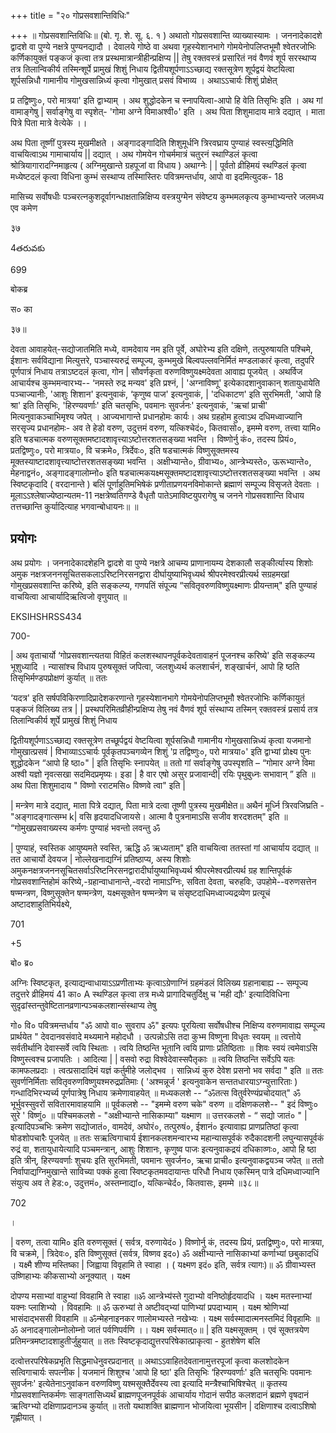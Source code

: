 +++
title = "२० गोप्रसवशान्तिविधिः"

+++
॥ गोप्रसवशान्तिविधिः॥ (बो. गृ. शे. सू. ६. १ ) अथातो गोप्रसवशान्ति व्याख्यास्यामः । जननादेकादशे द्वादशे वा पुण्ये नक्षत्रे पुण्यनद्यादौ । देवालये गोष्ठे वा अथवा गृहस्येशानभागे गोमयेनोपलिप्तभूमौ श्वेतरजोभिः कर्णिकायुक्तं पङ्कजं कृत्वा तत्र प्रस्थमात्रान्त्रीहीन्प्रक्षिप्य || तेषु रक्तवस्त्रं प्रसारितं नवं वैणवं शूर्प सरस्थाप्य तत्र तिलान्विकीर्य तस्मिन्शूर्पे प्रामुखं शिशुं निधाय द्वितीयशूर्पणाऽऽच्छाद्य रक्तसूत्रेण शूर्पद्वयं वेष्टयित्वा शूर्पसन्निधौ गामानीय गोमुखसान्निध्यं कृत्वा गोमुखात् प्रसवं विभाव्य । अथाऽऽचार्यः शिशुं प्रोक्षेत्

प्र तद्विष्णुः०, परो मात्रया' इति द्वाभ्याम् । अथ शुद्धोदकेन च स्नापयित्वा-आपो हि वेति तिसृभिः इति । अथ गां वामाङ्गेषु | सर्वाङ्गेषु वा स्पृशेत्- 'गोमा अग्ने विमाअश्वी०' इति । अथ पिता शिशुमादाय मात्रे दद्यात् । माता पित्रे पिता मात्रे वेत्येके ।।

अथ पिता तूष्णीं पुत्रस्य मुखमीक्षते । अङ्गादङ्गादिति शिशुमूर्धनि त्रिरवघ्राय पुण्याहं स्वस्त्य॒द्धिमिति वाचयित्वाऽथ गामाचार्याय || दद्यात् । अथ गोमयेन गोचर्ममात्रं चतुरनं स्थाण्डिलं कृत्वा श्रोत्रियागारादग्निमाहृत्य ( अग्निमुखान्ते ग्रहपूजां वा विधाय ) अथाग्नेः | | पूर्वतो व्रीहिमयं स्थण्डिलं कृत्वा मध्येष्टदलं कृत्वा विधिना कुम्भं सस्थाप्य तस्मिास्तिरः पवित्रमन्तर्धाय, आपो वा इदमित्युदक- 18

मासिच्य सर्वोषधीः पञ्चरत्नकुशदूर्वागन्धाक्षतान्निक्षिप्य वस्त्रयुग्मेन संवेष्टय कुम्भमलकृत्य कुम्भाभ्यन्तरे जलमध्य एव कमेण

३७

4తరువకు

699

बोकब्र

स० का

३७॥

देवता आवाहयेत्-सद्योजातमिति मध्ये, वामदेवाय नम इति पूर्वे, अघोरेभ्य इति दक्षिणे, तत्पुरुषायति पश्चिमे, ईशानः सर्वविद्याना मित्युत्तरे, पञ्चास्यरुद्रं सम्पूज्य, कुम्भमुखे बिल्वपल्लवनिर्मितं मण्डलाकारं कृत्वा, तदुपरि पूर्णपात्रं निधाय तत्राऽष्टदलं कृत्वा, गोन | सौवर्णकृता वरुणविष्णुयक्ष्मदेवता आवाह्य पूजयेत् । अथर्विज आचार्यश्च कुम्भमन्वारभ्य-- ‘नमस्ते रुद्र मन्यव' इति प्रश्नं, | 'अग्नाविष्णू' इत्येकादशानुवाकान् शतायुधायेति पञ्चाज्यानीः, 'आशुः शिशान' इत्यनुवाकं, ‘कृणुष्व पाज' इत्यनुवाकं, | 'दधिकाटण' इति सुरभिमती, 'आपो हि श्रा' इति तिसृभिः, 'हिरण्यवर्णाः' इति चतसृभिः, पवमानः सुवर्जनः' इत्यनुवाकं, 'ऋचां प्राची' मित्यनुवाकञ्चाभिमृश्य जपेत् । आज्यभागान्ते प्रधानहोमः कार्यः। अथ ग्रहहोम हुत्वाऽथ दधिमध्वाज्यानि सरसृज्य प्रधानहोमः- अव ते हेडो वरुण, उदुत्तमं वरुण, यत्किश्चेदं०, कितवासो०, इमम्मे वरुण, तत्त्वा यामि० इति षडचात्मक वरुणसूक्तमष्टादशावृत्त्याऽष्टोत्तरशतसङ्ख्या भवन्ति । विष्णोर्नु कं०, तदस्य प्रियं०, प्रतद्विष्णुः०, परो मात्रया०, वि चक्रमे०, त्रिर्देवः०, इति षडचात्मकं विष्णुसूक्तमस्य मूक्तस्याष्टादशावृत्त्याष्टोत्तरशतसङ्ख्या भवन्ति । अक्षीभ्यान्ते०, ग्रीवाभ्य०, आन्त्रेभ्यस्ते०, ऊरूभ्यान्ते०, मेहनाद्वनं०, अङ्गादङ्गालोम्नो० इति षडचात्मकयक्ष्मसूक्तमष्टादशावृत्त्याऽष्टोत्तरशतसङ्ख्या भवन्ति । अथ स्विष्टकृदादि ( वरदानान्ते ) बलिं पूर्णाहुतिमभिषेकं प्रणीताप्रणयनविमोकान्ते ब्रह्माणं सम्पूज्य विसृजते देवताः । मूलाऽऽश्लेषाज्येष्ठान्यतम-11 नक्षत्रेष्वतिगण्डे वैधृतौ पातेऽमाविष्टयुपरागेषु च जनने गोप्रसवशान्ति विधाय तत्तच्छान्ति कुर्यादित्याह भगवान्बोधायनः॥ ॥
## प्रयोगः
अथ प्रयोगः । जननादेकादशेहनि द्वादशे वा पुण्ये नक्षत्रे आचम्य प्राणानायम्य देशकालौ सङ्कीर्त्यास्य शिशोः अमुक नक्षत्रजननसूचितसकलाऽरिष्टनिरसनद्वारा दीर्घायुष्याभिवृध्यर्थ श्रीपरमेश्वरप्रीत्यर्थ सग्रहमखां गोमुखप्रसवशान्ति करिष्ये, इति सङ्कल्प्य, गणपतिं संपूज्य “सवितृवरुणविष्णुयक्ष्माणः प्रीयन्ताम्" इति पुण्याहं वाचयित्वा आचार्यादिऋत्विजो वृणुयात् ॥

EKSIHSHRSS434

700-

| अथ वृताचार्यो ‘गोप्रसवशान्त्यतया विहितं कलशस्थापनपूर्वकदेवतावाहनं पूजनश्च करिष्ये' इति सङ्कल्प्य भूशुध्यादि । न्यासांश्च विधाय पुरुषसूक्तं जपित्वा, जलशुध्यर्थ कलशार्चनं, शङ्खार्चनं, आपो हि ष्ठति तिसृभिर्मण्डपप्रोक्षणं कुर्यात् ॥ ततः

‘यदत्र' इति सर्षपविकिरणादिप्रादेशकरणान्ते गृहस्येशानभागे गोमयेनोपलिप्तभूमौ श्वेतरजोभिः कर्णिकायुतं पङ्कजं विलिख्य तत्र | | प्रस्थपरिमितव्रीहीन्प्रक्षिप्य तेषु नवं वैणवं शूर्प संस्थाप्य तस्मिन् रक्तवस्त्रं प्रसार्य तत्र तिलान्विकीर्य शूर्पे प्रामुखं शिशुं निधाय

द्वितीयशूर्पणाऽऽच्छाद्य रक्तसूत्रेण तच्छूर्पद्वयं वेष्टयित्वा शूर्पसन्निधौ गामानीय गोमुखसान्निध्यं कृत्वा यजमानो गोमुखात्प्रसवं | विभाव्याऽऽचार्यः पूर्वकृतपञ्चगव्येन शिशुं 'प्र तद्विष्णुः०, परो मात्रया०' इति द्वाभ्यां प्रोक्ष्य पुनः शुद्धोदकेन “आपो हि ष्ठा०" | इति तिसृभिः स्नापयेत् ॥ ततो गां सर्वाङ्गेषु उपस्पृशति – “गोमार अग्ने विमा अश्वी यज्ञो नृवत्सखा सदमिदप्रमृष्यः। इडा | है वार एषो असुर प्रजावान्दी| रयिः पृथुबुध्नः सभावान् ” इति ॥ अथ पिता शिशुमादाय " विष्णो रराटमसि० विष्णवे त्वा" इति |

| मन्त्रेण मात्रे दद्यात्, माता पित्रे दद्यात्, पिता मात्रे दत्वा तूष्णी पुत्रस्य मुखमीक्षेत॥ अथैनं मूर्ध्नि त्रिरवजिघ्रति - "अङ्गादङ्गात्सम्भ k| वसि हृदयादधिजायसे। आत्मा वै पुत्रनामाऽसि सजीव शरदशतम्" इति ॥ “गोमुखप्रसवाख्यस्य कर्मणः पुण्याहं भवन्तो लवन्तु ॐ

| पुण्याहं, स्वस्तिक आयुष्यमते स्वस्ति, ऋद्धि ॐ ऋध्यताम्" इति वाचयित्वा ततस्तां गां आचार्याय दद्यात् ॥ तत आचार्यो देवयज | नोल्लेखनाद्यग्निं प्रतिष्ठाप्य, अस्य शिशोः अमुकनक्षत्रजननसूचितसर्वाऽरिष्टनिरसनद्वारादीर्घायुष्याभिवृध्यर्थ श्रीपरमेश्वरप्रीत्यर्थ ग्रह शान्तिपूर्वकं गोप्रसवशान्तिहोमं करिष्ये,-ग्रहान्वाधानान्ते,-वरदो नामाऽग्निः, सविता देवता, चरुहविः, उपहोमे--वरुणसत्तेन षण्मन्त्रण, विष्णुसूक्तेन षण्मन्त्रेण, यक्ष्मसूक्तेन षण्मन्त्रेण च संसृष्टदाधिमध्वाज्यद्रव्येण प्रत्यूचं अष्टादशाहुतिभिर्यक्ष्ये,

701

+5

बो० ब्र०

अग्निः स्विष्टकृत, इत्याद्यन्वाधायाऽऽप्रणीताभ्यः कृत्वाऽग्रेणाग्निं ग्रहमंडलं विलिख्य ग्रहानाबाह्य -- सम्पूज्य तदुत्तरे व्रीहिमयं 41 का० A स्थण्डिल कृत्वा तत्र मध्ये प्रागादिचतुर्दिक्षु च 'मही द्यौः' इत्यादिविधिना सुदृढांस्तन्तुवेष्टितानव्रणान्पञ्चकलशान्संस्थाप्य तेषु

गो० वि० पवित्रमन्तर्धाय "ॐ आपो वा० सुवराप ॐ" इत्यपः पूरयित्वा सर्वोषधीश्च निक्षिप्य वरुणमावाह्य सम्पूज्य प्रार्थयेत " देवदानवसंवादे मथ्यमाने महोदधौ । उत्पन्नोऽसि तदा कुभ्म विष्णुना विधृतः स्वयम् ॥ त्वत्तोये सर्वतीर्थानि देवास्सर्वे त्वयि स्थिताः । त्वयि तिष्ठन्ति भूतानि त्वयि प्राणाः प्रतिष्ठिताः ॥ शिवः स्वयं त्वमेवाऽसि विष्णुस्त्वश्च प्रजापतिः । आदित्या | | वसवो रुद्रा विश्वेदेवास्सपैतृकाः ॥ त्वयि तिष्ठन्ति सर्वेऽपि यतः कामफलप्रदाः । त्वत्प्रसादादिमं यज्ञं कर्तुमीहे जलोद्भव । सान्निध्यं कुरु देवेश प्रसनो भव सर्वदा " इति ॥ ततः सुवर्णनिर्मिताः सवितृवरुणविष्णुयश्मरुद्रप्रतिमाः ( 'अश्मन्नूर्ज ' इत्यनुवाकेन सन्ततधारयाऽग्न्युत्तारिताः ) गन्धादिभिरभ्यर्च्य पूर्णपात्रेषु निधाय क्रमेणावाहयेत् ॥ मध्यकलशे -- “ॐतत्स वितुर्वरेण्यंप्रचोदयात्" ॐ भूर्भुवस्सुवरों सवितारमावाहयामि ॥ पूर्वकलशे -- "इमम्मे वरुण चके" वरुण ॥ दक्षिणकलशे-- " इदं विष्णुः० सुरे ' विष्णुं० ॥ पश्चिमकलशे - "अक्षीभ्यान्ते नासिकाम्या" यक्ष्माण ॥ उत्तरकलशे - “ सद्यो जातं० " | इत्यादिपञ्चभिः क्रमेण सद्योजातं०, वामदेवं, अघोरं०, तत्पुरुषं०, ईशानं० इत्यावाह्य प्राणप्रतिष्ठां कृत्वा षोडशोपचारैः पूजयेत् ॥ ततः सऋत्विगाचार्य ईशानकलशमन्वारभ्य महान्यासपूर्वकं रुदैकादशनी लघुन्यासपूर्वकं रुद्रं वा, शतायुधायेत्यादि पञ्चमन्त्रान्, आशुः शिशानः, कृणुष्व पाजः इत्यनुवाकद्रयं दधिकाव्णः०, आपो हि ष्ठा इति त्रीन्, हिरण्यवर्णाः शुचयः इति सुरभिमती, पवमानः सुवर्जन०, ऋचा प्राची० इत्यनुवाकद्वयञ्च जपेत् ॥ ततो निर्वापाद्यग्निमुखान्ते साविच्या पक्कं हुत्वा स्विष्टकृतमवदायान्तः परिधौ निधाय एकस्मिन् पात्रे दधिमध्वाज्यानि संयुत्य अव ते हेड:०, उदुत्तमं०, अस्तम्नाद्यां०, यत्किन्चेर्द०, कितवासः, इमम्मे ॥३८॥

702

।

| वरुण, तत्वा यामि० इति वरुणसूक्तं ( सर्वत्र, वरुणायेदं० ) विष्णोर्नु कं, तदस्य प्रियं, प्रतद्विष्णुः०, परो मात्रया, वि चक्रमे, | त्रिदेवः०, इति विष्णुसूक्तं (सर्वत्र, विष्णव इद०) ॐ अक्षीभ्यान्ते नासिकाभ्यां कर्णाभ्यां छबुकादधिं । यक्ष्मै शीण्य मस्तिष्का | जिह्वाया विवृहामि ते स्वाहा । ( यक्ष्मण इदं० इति, सर्वत्र त्यागः)॥ ॐ ग्रीवाभ्यस्त उष्णिहाभ्यः कीकसाभ्यो अनूक्यात् । यक्ष्म

दोपण्य मसाभ्यां वाहुभ्यां विवहामि ते स्वाहा ॥ॐ आन्त्रेभ्य॑स्ते गुदाभ्यो वनिष्ठोर्हृदयादधि । यक्ष्म मतस्नाभ्यां यक्नः प्लाशिभ्यो । विवहामिः ॥ ॐ ऊरुभ्यां ते अष्टीवद्भ्यां पाणिभ्यां प्रपदाभ्याम् । यक्ष्म श्रोणिभ्यां भासंदाद्भससी विवहामि ॥ ॐन्मेहनाइनकर णालोमभ्यस्ते नखेभ्यः । यक्ष्म सर्वस्मादात्मनस्तमिदं विवृहामिः ॥ॐ अनादङ्गालोम्नोलोम्नो जातं पर्वणिपर्वणि ।। यक्ष्म सर्वस्मात्०॥ | इति यक्ष्मसूक्तम् । एवं सूक्तत्रयेण प्रतिमन्त्रमष्टादशाहुतीर्जुहुयात् ॥ ततः स्विष्टकृदाद्युत्तरपरिषेकात्प्राकृत्वा - हुतशेषेण बलि

दत्वोत्तरपरिषेकप्रभृति सिद्धमाधेनुवरप्रदानात् ॥ अथाऽऽवाहितदेवतानामुत्तरपूजां कृत्वा कलशोदकेन सत्विगाचार्यः सपत्नीक | यजमानं शिशुश्च 'आपो हि ष्ठा' इति तिसृभिः ‘हिरण्यवर्णाः' इति चतसृभिः पवमानः सुवर्जनः' इत्येतेनाऽनुवांकन वरुणविष्णु यश्मसूक्तैर्देवस्य त्वा इत्यादि मन्त्रैश्चाभिषिश्चेत् ॥ कृतस्य गोप्रसवशान्तिकर्मणः साङ्गतासिध्यर्थं ब्राह्मणपूजनपूर्वकं आचार्याय गोदानं सपीठ कलशदानं ब्रह्मणे वृषदानं ऋत्विग्भ्यो दक्षिणाप्रदानञ्च कुर्यात् ॥ ततो यथाशक्ति ब्राह्मणान भोजयित्वा भूयसीन | दक्षिणाश्च दत्वाऽशिषो गृह्णीयात् ।